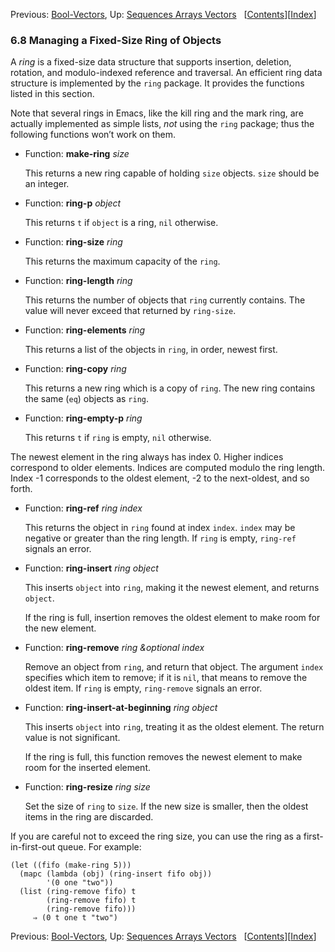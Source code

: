 <!-- This is the GNU Emacs Lisp Reference Manual
corresponding to Emacs version 27.2.

Copyright (C) 1990-1996, 1998-2021 Free Software Foundation,
Inc.

Permission is granted to copy, distribute and/or modify this document
under the terms of the GNU Free Documentation License, Version 1.3 or
any later version published by the Free Software Foundation; with the
Invariant Sections being "GNU General Public License," with the
Front-Cover Texts being "A GNU Manual," and with the Back-Cover
Texts as in (a) below.  A copy of the license is included in the
section entitled "GNU Free Documentation License."

(a) The FSF's Back-Cover Text is: "You have the freedom to copy and
modify this GNU manual.  Buying copies from the FSF supports it in
developing GNU and promoting software freedom." -->

<!-- Created by GNU Texinfo 6.7, http://www.gnu.org/software/texinfo/ -->

Previous: [Bool-Vectors](Bool_002dVectors.html), Up: [Sequences Arrays Vectors](Sequences-Arrays-Vectors.html)   \[[Contents](index.html#SEC_Contents "Table of contents")]\[[Index](Index.html "Index")]

### 6.8 Managing a Fixed-Size Ring of Objects

A *ring* is a fixed-size data structure that supports insertion, deletion, rotation, and modulo-indexed reference and traversal. An efficient ring data structure is implemented by the `ring` package. It provides the functions listed in this section.

Note that several rings in Emacs, like the kill ring and the mark ring, are actually implemented as simple lists, *not* using the `ring` package; thus the following functions won’t work on them.

*   Function: **make-ring** *size*

    This returns a new ring capable of holding `size` objects. `size` should be an integer.

<!---->

*   Function: **ring-p** *object*

    This returns `t` if `object` is a ring, `nil` otherwise.

<!---->

*   Function: **ring-size** *ring*

    This returns the maximum capacity of the `ring`.

<!---->

*   Function: **ring-length** *ring*

    This returns the number of objects that `ring` currently contains. The value will never exceed that returned by `ring-size`.

<!---->

*   Function: **ring-elements** *ring*

    This returns a list of the objects in `ring`, in order, newest first.

<!---->

*   Function: **ring-copy** *ring*

    This returns a new ring which is a copy of `ring`. The new ring contains the same (`eq`) objects as `ring`.

<!---->

*   Function: **ring-empty-p** *ring*

    This returns `t` if `ring` is empty, `nil` otherwise.

The newest element in the ring always has index 0. Higher indices correspond to older elements. Indices are computed modulo the ring length. Index -1 corresponds to the oldest element, -2 to the next-oldest, and so forth.

*   Function: **ring-ref** *ring index*

    This returns the object in `ring` found at index `index`. `index` may be negative or greater than the ring length. If `ring` is empty, `ring-ref` signals an error.

<!---->

*   Function: **ring-insert** *ring object*

    This inserts `object` into `ring`, making it the newest element, and returns `object`.

    If the ring is full, insertion removes the oldest element to make room for the new element.

<!---->

*   Function: **ring-remove** *ring \&optional index*

    Remove an object from `ring`, and return that object. The argument `index` specifies which item to remove; if it is `nil`, that means to remove the oldest item. If `ring` is empty, `ring-remove` signals an error.

<!---->

*   Function: **ring-insert-at-beginning** *ring object*

    This inserts `object` into `ring`, treating it as the oldest element. The return value is not significant.

    If the ring is full, this function removes the newest element to make room for the inserted element.

<!---->

*   Function: **ring-resize** *ring size*

    Set the size of `ring` to `size`. If the new size is smaller, then the oldest items in the ring are discarded.

If you are careful not to exceed the ring size, you can use the ring as a first-in-first-out queue. For example:

    (let ((fifo (make-ring 5)))
      (mapc (lambda (obj) (ring-insert fifo obj))
            '(0 one "two"))
      (list (ring-remove fifo) t
            (ring-remove fifo) t
            (ring-remove fifo)))
         ⇒ (0 t one t "two")

Previous: [Bool-Vectors](Bool_002dVectors.html), Up: [Sequences Arrays Vectors](Sequences-Arrays-Vectors.html)   \[[Contents](index.html#SEC_Contents "Table of contents")]\[[Index](Index.html "Index")]
